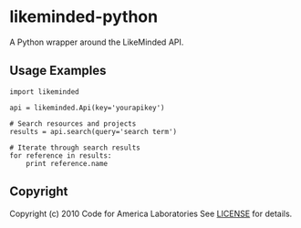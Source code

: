 likeminded-python
=================
A Python wrapper around the LikeMinded API.

Usage Examples
--------------
    import likeminded
    
    api = likeminded.Api(key='yourapikey')
    
    # Search resources and projects
    results = api.search(query='search term')
    
    # Iterate through search results
    for reference in results:
        print reference.name

Copyright
---------
Copyright (c) 2010 Code for America Laboratories
See [LICENSE](https://github.com/cfalabs/open311/blob/master/LICENSE.mkd) for details.

